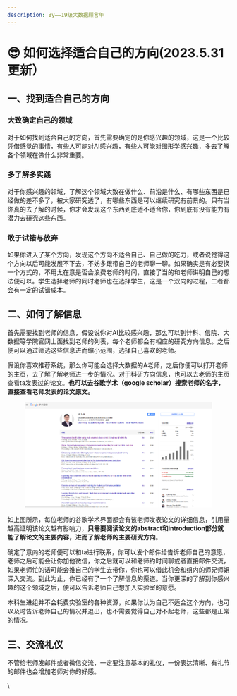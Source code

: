 ```yaml
---
description: By——19级大数据顾言午
---
```


# 😎 如何选择适合自己的方向(2023.5.31更新）

## 一、找到适合自己的方向

### 大致确定自己的领域

对于如何找到适合自己的方向，首先需要确定的是你感兴趣的领域，这是一个比较凭借感觉的事情，有些人可能对AI感兴趣，有些人可能对图形学感兴趣，多去了解各个领域在做什么非常重要。

### 多了解多实践

对于你感兴趣的领域，了解这个领域大致在做什么、前沿是什么、有哪些东西是已经做的差不多了，被大家研究透了，有哪些东西是可以继续研究有前景的。只有当你真的去了解的时候，你才会发现这个东西到底适不适合你，你到底有没有能力有潜力去研究这些东西。

### 敢于试错与放弃

如果你进入了某个方向，发现这个方向不适合自己、自己做的吃力，或者说觉得这个方向以后可能发展不下去，不妨多跟带自己的老师聊一聊。如果确实是有必要换一个方式的，不用太在意是否会浪费老师的时间，直接了当的和老师讲明自己的想法便可以。学生选择老师的同时老师也在选择学生，这是一个双向的过程，二者都会有一定的试错成本。

## 二、如何了解信息

首先需要找到老师的信息，假设说你对AI比较感兴趣，那么可以到计科、信院、大数据等学院官网上面找到老师的列表，每个老师都会有相应的研究方向信息。之后便可以通过筛选这些信息进而缩小范围，选择自己喜欢的老师。

假设你喜欢推荐系统，那么你可能会选择大数据的A老师，之后你便可以打开老师的主页，去了解了解老师进一步的情况。对于科研方向信息，也可以去老师的主页查看ta发表过的论文。**也可以去谷歌学术（google scholar）搜索老师的名字，直接查看老师发表的论文原文。**

<figure><img src="../.gitbook/assets/image (1).png" alt=""><figcaption></figcaption></figure>

如上图所示，每位老师的谷歌学术界面都会有该老师发表论文的详细信息，引用量越高证明该论文越有影响力，**只需要阅读论文的abstract和introduction部分就能了解论文的主要内容，进而了解老师的主要研究方向**。

确定了意向的老师便可以和ta进行联系，你可以发个邮件给告诉老师自己的意愿，老师之后可能会让你加他微信，你之后就可以和老师约时间聊或者直接邮件交流，如果老师忙的话可能会推自己的学生去带你，你也可以借此机会和组内的师兄师姐深入交流。到此为止，你已经有了一个了解信息的渠道。当你更深的了解到你感兴趣的这个领域之后，便可以告诉老师自己想加入实验室的意愿。

本科生进组并不会耗费实验室的各种资源，如果你认为自己不适合这个方向，也可以及时告诉老师自己的情况并退出，也不需要觉得自己对不起老师，这些都是正常的情况。

## 三、交流礼仪

不管给老师发邮件或者微信交流，一定要注意基本的礼仪，一份表达清晰、有礼节的邮件也会增加老师对你的好感。

\

